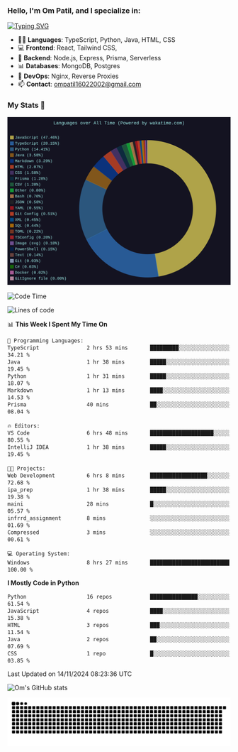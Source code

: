 <h3>Hello, I'm Om Patil, and I specialize in:</h3>

[![Typing SVG](https://readme-typing-svg.demolab.com?font=Fira+Code&pause=1000&color=00F7F6&width=435&lines=Full+Stack+Developer;Node.js+Backend+Developer;React+Frontend+Developer)](https://git.io/typing-svg)

<ul>
  <li>👨‍💻 <strong>Languages</strong>: TypeScript, Python, Java, HTML, CSS</li>
  <li>💻 <strong>Frontend</strong>: React, Tailwind CSS,  </li>
  <li>🦄 <strong>Backend</strong>: Node.js, Express, Prisma, Serverless </li>
  <li>📊 <strong>Databases</strong>: MongoDB, Postgres</li>
  <li>🚀 <strong>DevOps</strong>: Nginx, Reverse Proxies</li>
  <li>📫 <strong>Contact</strong>: <a href="mailto:ompatil16022002@gmail.com">ompatil16022002@gmail.com</a></li>
</ul>


<h3>My Stats 💯</h3>

<img src="wakatime-stats.svg" alt="Wakatime Stats" width="600"/>

<!--  [![Top Langs](https://github-readme-stats.vercel.app/api/top-langs/?username=9OmP&layout=compact&theme=radical)](https://github.com/anuraghazra/github-readme-stats) -->

<!--START_SECTION:waka-->
![Code Time](http://img.shields.io/badge/Code%20Time-100%20hrs%2012%20mins-blue)

![Lines of code](https://img.shields.io/badge/From%20Hello%20World%20I%27ve%20Written-1.5%20million%20lines%20of%20code-blue)

📊 **This Week I Spent My Time On** 

```text
💬 Programming Languages: 
TypeScript               2 hrs 53 mins       █████████░░░░░░░░░░░░░░░░   34.21 % 
Java                     1 hr 38 mins        █████░░░░░░░░░░░░░░░░░░░░   19.45 % 
Python                   1 hr 31 mins        █████░░░░░░░░░░░░░░░░░░░░   18.07 % 
Markdown                 1 hr 13 mins        ████░░░░░░░░░░░░░░░░░░░░░   14.53 % 
Prisma                   40 mins             ██░░░░░░░░░░░░░░░░░░░░░░░   08.04 % 

🔥 Editors: 
VS Code                  6 hrs 48 mins       ████████████████████░░░░░   80.55 % 
IntelliJ IDEA            1 hr 38 mins        █████░░░░░░░░░░░░░░░░░░░░   19.45 % 

🐱‍💻 Projects: 
Web Development          6 hrs 8 mins        ██████████████████░░░░░░░   72.68 % 
ipa_prep                 1 hr 38 mins        █████░░░░░░░░░░░░░░░░░░░░   19.38 % 
maini                    28 mins             █░░░░░░░░░░░░░░░░░░░░░░░░   05.57 % 
infrrd_assignment        8 mins              ░░░░░░░░░░░░░░░░░░░░░░░░░   01.69 % 
Compressed               3 mins              ░░░░░░░░░░░░░░░░░░░░░░░░░   00.61 % 

💻 Operating System: 
Windows                  8 hrs 27 mins       █████████████████████████   100.00 % 
```

**I Mostly Code in Python** 

```text
Python                   16 repos            ███████████████░░░░░░░░░░   61.54 % 
JavaScript               4 repos             ████░░░░░░░░░░░░░░░░░░░░░   15.38 % 
HTML                     3 repos             ███░░░░░░░░░░░░░░░░░░░░░░   11.54 % 
Java                     2 repos             ██░░░░░░░░░░░░░░░░░░░░░░░   07.69 % 
CSS                      1 repo              █░░░░░░░░░░░░░░░░░░░░░░░░   03.85 % 
```




 Last Updated on 14/11/2024 08:23:36 UTC
<!--END_SECTION:waka-->

![Om's GitHub stats](https://github-readme-stats.vercel.app/api?username=9OmP&show_icons=true&theme=radical)

![snake gif](https://github.com/9OmP/9OmP/blob/output/github-contribution-grid-snake-dark.svg)


